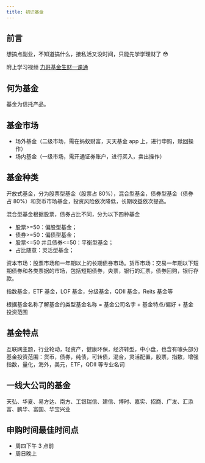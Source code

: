 ```yaml
---
title: 初识基金
---
```


## 前言

想搞点副业，不知道搞什么，接私活又没时间，只能先学学理财了 😳

附上学习视频 [力哥基金生财一课通](https://www.bilibili.com/video/BV1aJ411P7km?p=1&vd_source=8acdf1a3918e4334e0aeeb2a9dd4baa6)

## 何为基金

基金为信托产品。

## 基金市场

- 场外基金（二级市场，需在蚂蚁财富，天天基金 app 上，进行申购，赎回操作）
- 场内基金（一级市场，需开通证券账户，进行买入，卖出操作）

## 基金种类

开放式基金，分为股票型基金（股票占 80%），混合型基金，债券型基金（债券占 80%）和货币市场基金，投资风险依次降低，长期收益依次提高。

混合型基金根据股票，债券占比不同，分为以下四种基金

- 股票>=50：偏股型基金；
- 债券>=50：偏债型基金；
- 股票<=50 并且债券<=50：平衡型基金；
- 占比随意：灵活型基金；

资本市场：股票市场和一年期以上的长期债券市场。货币市场：交易一年期以下短期债券和各类票据的市场，包括短期债券，央票，银行的汇票，债券回购，银行存款。

指数基金，ETF 基金，LOF 基金，分级基金，QDII 基金，Reits 基金等

根据基金名称了解基金的类型基金名称 = 基金公司名字 + 基金特点/偏好 + 基金投资范围

## 基金特点

互联网主题，行业轮动，轻资产，健康环保，经济转型，中小盘，也含有噱头部分基金投资范围：货币，债券，纯债，可转债，混合，灵活配置，股票，指数，增强指数，量化，海外，美元，ETF，QDII 等专业名词

## 一线大公司的基金

天弘、华夏、易方达、南方、工银瑞信、建信、博时、嘉实、招商、广发、汇添富、鹏华、富国、华宝兴业

## 申购时间最佳时间点

- 周四下午 3 点前
- 周日晚上
